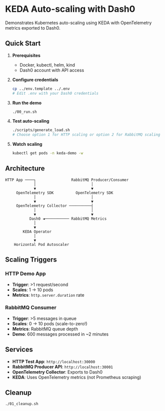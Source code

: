 # KEDA Auto-scaling with Dash0

Demonstrates Kubernetes auto-scaling using KEDA with OpenTelemetry metrics exported to Dash0.

## Quick Start

1. **Prerequisites**
   - Docker, kubectl, helm, kind
   - Dash0 account with API access

2. **Configure credentials**
   ```bash
   cp ../env.template ../.env
   # Edit .env with your Dash0 credentials
   ```

3. **Run the demo**
   ```bash
   ./00_run.sh
   ```

4. **Test auto-scaling**
   ```bash
   ./scripts/generate_load.sh
   # Choose option 1 for HTTP scaling or option 2 for RabbitMQ scaling
   ```

5. **Watch scaling**
   ```bash
   kubectl get pods -n keda-demo -w
   ```

## Architecture

```
HTTP App ────┐                RabbitMQ Producer/Consumer
             │                         │
             ▼                         ▼
     OpenTelemetry SDK          OpenTelemetry SDK
             │                         │
             ▼                         ▼
     OpenTelemetry Collector ──────────┤
             │                         │
             ▼                         ▼
           Dash0 ◄─────────── RabbitMQ Metrics
             │
             ▼
        KEDA Operator
             │
             ▼
    Horizontal Pod Autoscaler
```

## Scaling Triggers

### HTTP Demo App
- **Trigger**: >1 request/second 
- **Scales**: 1 → 10 pods
- **Metrics**: `http.server.duration` rate

### RabbitMQ Consumer
- **Trigger**: >5 messages in queue
- **Scales**: 0 → 10 pods (scale-to-zero!)
- **Metrics**: RabbitMQ queue depth
- **Demo**: 600 messages processed in ~2 minutes

## Services

- **HTTP Test App**: `http://localhost:30000`
- **RabbitMQ Producer API**: `http://localhost:30001`
- **OpenTelemetry Collector**: Exports to Dash0
- **KEDA**: Uses OpenTelemetry metrics (not Prometheus scraping)

## Cleanup

```bash
./01_cleanup.sh
```